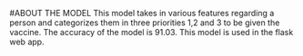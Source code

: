 #ABOUT THE MODEL
This model takes in various features regarding a person and categorizes them in three priorities 1,2 and 3 to be given the vaccine. The accuracy of the model is 91.03. This model is used in the flask web app.
